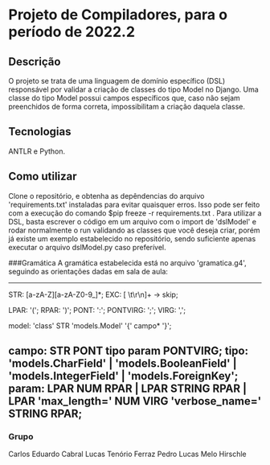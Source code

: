 # Projeto de Compiladores, para o período de 2022.2

## Descrição
O projeto se trata de uma linguagem de domínio específico (DSL) responsável por validar a criação de classes do tipo Model no Django.
Uma classe do tipo Model possui campos específicos que, caso não sejam preenchidos de forma correta, impossibilitam a criação daquela classe.

## Tecnologias
ANTLR e Python.

## Como utilizar
Clone o repositório, e obtenha as depêndencias do arquivo 'requirements.txt' instaladas para evitar quaisquer erros.
Isso pode ser feito com a execução do comando $pip freeze -r requirements.txt  .
Para utilizar a DSL, basta escrever o código em um arquivo com o import de 'dslModel' e rodar normalmente o run validando as classes que você deseja criar, porém já existe um exemplo estabelecido no repositório, sendo suficiente apenas executar o arquivo dslModel.py caso preferível.

###Gramática
A gramática estabelecida está no arquivo 'gramatica.g4', seguindo as orientações dadas em sala de aula:

--------------------------------------------------------------------------------------------------
STR: [a-zA-Z][a-zA-Z0-9_]*;
EXC: [ \t\r\n]+ -> skip;

LPAR: '(';
RPAR: ')';
PONT: ':';
PONTVIRG: ';';
VIRG: ',';

model: 'class' STR 'models.Model' '{' campo* '}';

campo: STR PONT tipo param PONTVIRG;
tipo: 'models.CharField'  | 'models.BooleanField' | 'models.IntegerField' | 'models.ForeignKey';
param: LPAR NUM RPAR | LPAR STRING RPAR | LPAR 'max_length=' NUM VIRG 'verbose_name=' STRING RPAR;
--------------------------------------------------------------------------------------------------

### Grupo
Carlos Eduardo Cabral
Lucas Tenório Ferraz
Pedro Lucas Melo Hirschle
